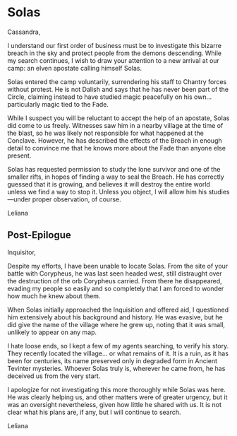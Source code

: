 <h1 class="title-sm">Solas</h1>
<p>Cassandra,</p>

<p>I understand our first order of business must be to investigate this bizarre breach in the sky and protect people from the demons descending. While my search continues, I wish to draw your attention to a new arrival at our camp: an elven apostate calling himself Solas.</p>

<p>Solas entered the camp voluntarily, surrendering his staff to Chantry forces without protest. He is not Dalish and says that he has never been part of the Circle, claiming instead to have studied magic peacefully on his own... particularly magic tied to the Fade.</p>

<p>While I suspect you will be reluctant to accept the help of an apostate, Solas did come to us freely. Witnesses saw him in a nearby village at the time of the blast, so he was likely not responsible for what happened at the Conclave. However, he has described the effects of the Breach in enough detail to convince me that he knows more about the Fade than anyone else present.</p>

<p>Solas has requested permission to study the lone survivor and one of the smaller rifts, in hopes of finding a way to seal the Breach. He has correctly guessed that it is growing, and believes it will destroy the entire world unless we find a way to stop it. Unless you object, I will allow him his studies—under proper observation, of course.</p>

<p>Leliana</p>

<div class="division"></div>

<h2 class="condition">Post-Epilogue</h2>
<p>Inquisitor,</p>

<p>Despite my efforts, I have been unable to locate Solas. From the site of your battle with Corypheus, he was last seen headed west, still distraught over the destruction of the orb Corypheus carried. From there he disappeared, evading my people so easily and so completely that I am forced to wonder how much he knew about them.</p>

<p>When Solas initially approached the Inquisition and offered aid, I questioned him extensively about his background and history. He was evasive, but he did give the name of the village where he grew up, noting that it was small, unlikely to appear on any map.</p>

<p>I hate loose ends, so I kept a few of my agents searching, to verify his story. They recently located the village... or what remains of it. It is a ruin, as it has been for centuries, its name preserved only in degraded form in Ancient Tevinter mysteries. Whoever Solas truly is, wherever he came from, he has deceived us from the very start.</p>

<p>I apologize for not investigating this more thoroughly while Solas was here. He was clearly helping us, and other matters were of greater urgency, but it was an oversight nevertheless, given how little he shared with us. It is not clear what his plans are, if any, but I will continue to search.</p>

<p>Leliana</p>

